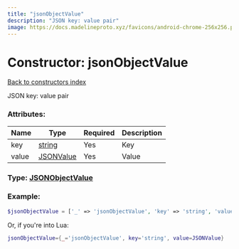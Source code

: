 ```yaml
---
title: "jsonObjectValue"
description: "JSON key: value pair"
image: https://docs.madelineproto.xyz/favicons/android-chrome-256x256.png
---
```

# Constructor: jsonObjectValue  
[Back to constructors index](index.md)



JSON key: value pair

### Attributes:

| Name     |    Type       | Required | Description |
|----------|---------------|----------|-------------|
|key|[string](../types/string.md) | Yes|Key|
|value|[JSONValue](../types/JSONValue.md) | Yes|Value|



### Type: [JSONObjectValue](../types/JSONObjectValue.md)


### Example:

```php
$jsonObjectValue = ['_' => 'jsonObjectValue', 'key' => 'string', 'value' => JSONValue];
```  


Or, if you're into Lua:

```lua
jsonObjectValue={_='jsonObjectValue', key='string', value=JSONValue}

```



